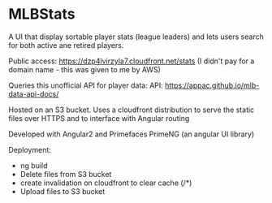 # MLBStats
A UI that display sortable player stats (league leaders) and lets users search for both active ane retired players.

Public access: https://dzp4lvirzyla7.cloudfront.net/stats (I didn't pay for a domain name - this was given to me by AWS)

Queries this unofficial API for player data:
API: https://appac.github.io/mlb-data-api-docs/

Hosted on an S3 bucket. Uses a cloudfront distribution to serve the static files over HTTPS and to interface with Angular routing

Developed with Angular2 and Primefaces PrimeNG (an angular UI library) 

Deployment:
- ng build
- Delete files from S3 bucket
- create invalidation on cloudfront to clear cache (/*)
- Upload files to S3 bucket
